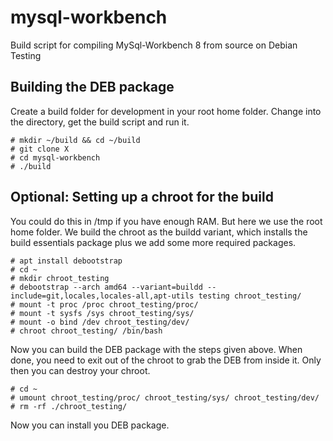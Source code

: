 # mysql-workbench

Build script for compiling MySql-Workbench 8 from source on Debian Testing

## Building the DEB package
Create a build folder for development in your root home folder. Change into the directory, get the build script and run it.

```
# mkdir ~/build && cd ~/build
# git clone X
# cd mysql-workbench
# ./build
```

## Optional: Setting up a chroot for the build
You could do this in /tmp if you have enough RAM. But here we use the root home folder. We build the chroot as the buildd variant, which installs the build essentials package plus we add some more required packages. 

```
# apt install debootstrap
# cd ~
# mkdir chroot_testing
# debootstrap --arch amd64 --variant=buildd --include=git,locales,locales-all,apt-utils testing chroot_testing/ 
# mount -t proc /proc chroot_testing/proc/
# mount -t sysfs /sys chroot_testing/sys/
# mount -o bind /dev chroot_testing/dev/
# chroot chroot_testing/ /bin/bash
```
Now you can build the DEB package with the steps given above. When done, you need to exit out of the chroot to grab the DEB from inside it. Only then you can destroy your chroot.

```
# cd ~
# umount chroot_testing/proc/ chroot_testing/sys/ chroot_testing/dev/
# rm -rf ./chroot_testing/
```
Now you can install you DEB package.